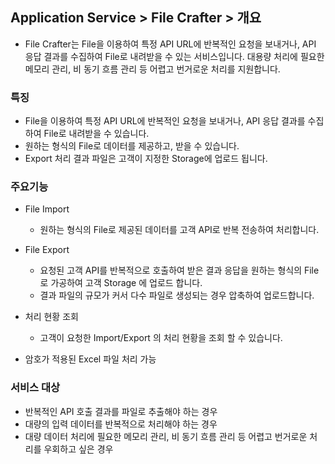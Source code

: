 ## Application Service > File Crafter > 개요

- File Crafter는 File을 이용하여 특정 API URL에 반복적인 요청을 보내거나, API 응답 결과를 수집하여 File로 내려받을 수 있는 서비스입니다. 대용량 처리에 필요한 메모리 관리, 비 동기
  흐름 관리 등 어렵고 번거로운 처리를 지원합니다.

### 특징

- File을 이용하여 특정 API URL에 반복적인 요청을 보내거나, API 응답 결과를 수집하여 File로 내려받을 수 있습니다.
- 원하는 형식의 File로 데이터를 제공하고, 받을 수 있습니다.
- Export 처리 결과 파일은 고객이 지정한 Storage에 업로드 됩니다.

### 주요기능

- File Import
    - 원하는 형식의 File로 제공된 데이터를 고객 API로 반복 전송하여 처리합니다.

- File Export
    - 요청된 고객 API를 반복적으로 호출하여 받은 결과 응답을 원하는 형식의 File로 가공하여 고객 Storage 에 업로드 합니다.
    - 결과 파일의 규모가 커서 다수 파일로 생성되는 경우 압축하여 업로드합니다.

- 처리 현황 조회
    - 고객이 요청한 Import/Export 의 처리 현황을 조회 할 수 있습니다.

- 암호가 적용된 Excel 파일 처리 가능

### 서비스 대상

- 반복적인 API 호출 결과를 파일로 추출해야 하는 경우
- 대량의 입력 데이터를 반복적으로 처리해야 하는 경우
- 대량 데이터 처리에 필요한 메모리 관리, 비 동기 흐름 관리 등 어렵고 번거로운 처리를 우회하고 싶은 경우